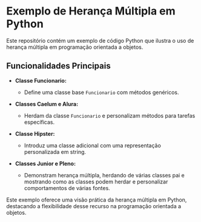 # Exemplo de Herança Múltipla em Python

Este repositório contém um exemplo de código Python que ilustra o uso de herança múltipla em programação orientada a objetos.

## Funcionalidades Principais

- **Classe Funcionario:**
  - Define uma classe base `Funcionario` com métodos genéricos.

- **Classes Caelum e Alura:**
  - Herdam da classe `Funcionario` e personalizam métodos para tarefas específicas.

- **Classe Hipster:**
  - Introduz uma classe adicional com uma representação personalizada em string.

- **Classes Junior e Pleno:**
  - Demonstram herança múltipla, herdando de várias classes pai e mostrando como as classes podem herdar e personalizar comportamentos de várias fontes.

Este exemplo oferece uma visão prática da herança múltipla em Python, destacando a flexibilidade desse recurso na programação orientada a objetos.

